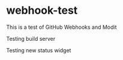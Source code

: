 webhook-test
============

This is a test of GitHub Webhooks and Modit

Testing build server

Testing new status widget
